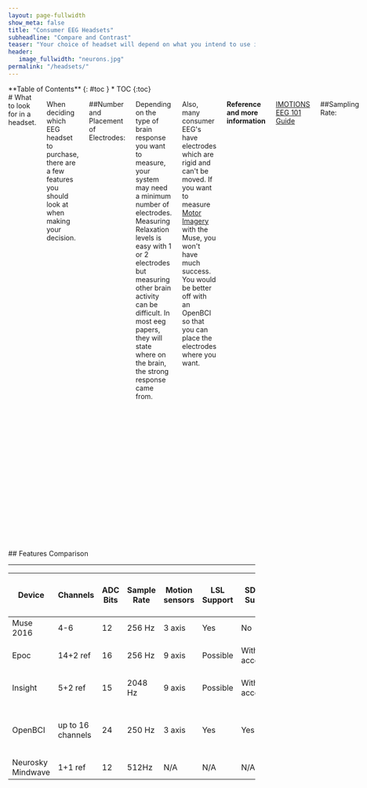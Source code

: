 ```yaml
---
layout: page-fullwidth
show_meta: false
title: "Consumer EEG Headsets"
subheadline: "Compare and Contrast"
teaser: "Your choice of headset will depend on what you intend to use it for. The answer will depend on your budget, interest, project idea and the number of electrodes required. Before purchasing a headset, think about your programming experience and Project Idea."
header:
   image_fullwidth: "neurons.jpg"
permalink: "/headsets/"
---
```

<div class="row">
<div class="medium-4 medium-push-8 columns" markdown="1">
<div class="panel radius" markdown="1">
**Table of Contents**
{: #toc }
*  TOC
{:toc}
</div>
</div><!-- /.medium-4.columns -->


<div class="medium-8 medium-pull-4 columns" markdown="1">
# What to look for in a headset.

When deciding which EEG headset to purchase, there are a few features you should look at when making your decision.

##Number and Placement of Electrodes:

Depending on the type of brain response you want to measure, your system may need a minimum number of electrodes. Measuring Relaxation levels is easy with 1 or 2 electrodes but measuring other brain activity can be difficult.  In most eeg papers, they will state where on the brain, the strong response came from.

Also, many consumer EEG's have electrodes which are rigid and can't be moved. If you want to measure [Motor Imagery](https://en.wikipedia.org/wiki/Motor_imagery) with the Muse, you won't have much success. You would be better off with an OpenBCI so that you can place the electrodes where you want.

**Reference and more information**

[IMOTIONS EEG 101 Guide](https://imotions.com/blog/eeg/)

##Sampling Rate:

The Sampling Rate of an EEG is the number of sample a second you can get from your device. Most devices will have a minimum of 256 samples a second, but you can find some which have a higher sampling rate. Depending on the frequency you are interested in studying, your sampling rate needs to be at least 2.5 times greater.

**Reference and more information**

[This EEG tutorials has some more details on the sampling rate](http://www.ebme.co.uk/articles/clinical-engineering/56-introduction-to-eeg)

##ADC Bits:

Simply put, the Analog to Digital Converter (ADC) Bits is the resolution of the signal. The number of bits is important in being able to accurately estimate the voltage, but more bits doesn't necessarily mean a better quality data. To give an idea of how it would work with eeg data, let's say your system has 4 ADC bits and you want to measure a signal between 0 and 10 Volts. This would mean that your computer would represent the data in the following way:

|Voltage||2- Bit Digital Representation|
|0-2.5   ||00|
|2.5-5.0 ||01|  
|5.0-7.5 ||10|
|7.5-10.0||11|

**Reference and more information**

[What does 12 or 16 bit resolution mean? ](https://labjack.com/support/faq/what-does-12-or-16-bit-resolution-mean)
[ What are the advantages of a 24 bit system?](https://www.biosemi.com/faq/24bitsystem.htm)


# Devices

## Muse
<hr>

<div class="row">
<div class="large-6 columns" markdown="1">
Muse is an EEG device which has developed as a meditation device. It has 4 channels, 1 reference and two ground electrodes. The Muse headband comes with electrodes placed on Af7 and Af8 location if you are following 10-20 International Standards. It is one of the easier bands to get started with if you are interested in learning EEG as it requires no head prep.
</div>

<div class="large-6 columns" markdown="1">
![Muse Headset](../images/muse-white.png)
</div>
</div> <!-- end of row -->

####Features:

* 4 electrodes
* Static Electrode Placement (Af7 and Af8)
* Dry Electrodes
* 256 Hz Sampling Rate
* 12 bits
* Research Tools for Windows, Mac and Linux
* SDK for Android, IOS, Windows

#### Known Recordable EEG Paradigms:
* "Relaxation" Level
* "Concentration" levels
* Frontal Asymmetry  
* P300

**US Price (as of January 2017):**  $200


## OpenBCI
<hr>

<div class="row">
<div class="large-6 columns" markdown="1">

The OpenBCI is an open source EEG and can go to a maximum of 16 channels. It was originally a 2013 Kickstarter project, but has expanded the original concept to include an open source 3D printed cap. There is also a 4 channel system which can be purchased if you need something cheaper.

</div>
<div class="large-6 columns" markdown="1">
![OpenBCI headset](../images/openBCI.png)
</div>
</div> <!-- end of row -->


####Features:

* up to 16 channels
* Flexible Electrode Placement
* Compatible with both Dry and Wet electrodes
* 256 Hz Sampling Rate
* 24 bits
* Open Source Software and Hardware

#### Known Recordable EEG Paradigms:

Any paradigm which needs only 16 channels or less


**US Price (as of January 2017):**  
4 channels: $200
8 channels: $500
16 channels: $945




## Emotiv Epoc
<hr>

<div class="row">
<div class="large-6 columns" markdown="1">
The Emotiv Epoc is one of the first consumer EEG devices which was released on the market. The popularity of the company surged in 2012 and 2013, which can be reflected by its sales and number of DIY projects.

The Epoc is more stylish and easier to wear. It has 14 channel EEG which has a static form factor. This board is a good option for easy development and it only requires software experience. It is also a popular device to use for EEG research as the cost is much better versus other research grade mobile EEG providers. The  downside of the Epoc is the cost and that they charge you to get access to raw data.
</div>

<div class="large-6 columns" markdown="1">
![Emotiv headset](../images/emotiv_epoc_600.png)
</div>
</div> <!-- end of row -->

#### Features

* 14 channels
* Rigid Electrode Placement (AF3, F7, F3, FC5, T7, P7, O1, O2, P8, T8, FC6, F4, F8, AF4)
* Wet Electrodes (require saline water)
* 2048 Hz Sampling Rate
* 14 bits

#### Known Recordable EEG Paradigms:

Many paradigm which needs only 14 channels or less

**US Price (as of January 2017):**   $800





## Emotiv Insight
<hr>

<div class="row">
<div class="large-6 columns" markdown="1">
The Emotiv Insight was the second product which Emotiv brought the market. They positioned this product to be cheaper and a better option for people who don't want to spend too much money.
</div>

<div class="large-6 columns" markdown="1">
![Emotiv Insight](../images/emotiv-insight.png)
</div>
</div> <!-- end of row -->


#### Features

* 5 channels
* Rigid Electrode Placement (AF3, AF4, T7, T8, Pz)
* Dry Electrodes
* Min 126 and Max 256 Hz Sampling Rate
* 15 bits

#### Known Recordable EEG Paradigms:

Many paradigm which needs only 5 channels or less

**US Price (as of January 2017):**   $300


## Neurosky Mindwave
<hr>

<div class="row">
<div class="large-6 columns" markdown="1">
The Neurosky is one of the original consumer EEGs on the market. The design is toy-like and only has 1 channel meant for simple use cases. Some people say they have built more complicated products with them.
</div>

<div class="large-6 columns" markdown="1">
![Neurosky Mindwave](../images/NeuroskyMindwave.png)
</div>
</div> <!-- end of row -->



#### Features

* 1 channel
* Rigid Electrode Placement (AFz)
* Dry Electrodes
* 512 Hz Sampling Rate
* 12 bits
* Available SDK



#### Known Recordable EEG Paradigms:
* "Relaxation" Level
* "Concentration" levels

**US Price (as of January 2017):** : $100

</div> <!-- end of content column -->
</div> <!-- end of row -->

<div class="row" markdown="1">
## Features Comparison <!-- table has its own row so that it can occupy whole width of page -->
<hr>

| Device |	Channels | ADC Bits |	Sample Rate | Motion sensors |	LSL Support |	SD Card Support |	TTL |	Battery Length |	Cost (US) as of Jan 2017 |
|--------|-----------|----------|--------------|----------------|--------------|-----------------|-----|----------------|---------------------------|
| Muse 2016 |	4-6               |	12     |	256 Hz | 3 axis |	Yes      |	No             |	Maybe |	5 hours|	$200 |
| Epoc      |	14+2 ref          |	16     |	256 Hz | 9 axis |	Possible |	With accessory |	N/A   |	6 hours using BTLE |	$799 |
| Insight   |	5+2 ref           |	15     |	2048 Hz  | 9 axis |	Possible |	With accessory |	N/A   |	4 hours using Bluetooth |	$300 |
| OpenBCI   |	up to 16 channels |	24     |	250 Hz | 3 axis |	Yes      |	Yes            |	Yes   |	~26 hours |	$500 for 8 channels, $949 for 16 |
| Neurosky Mindwave |	1+1 ref   |	12     |	512Hz  | N/A    |	N/A      |	N/A            |	N/A   |	8 hours |	$99.99 |

</div> <!-- end of table section -->
